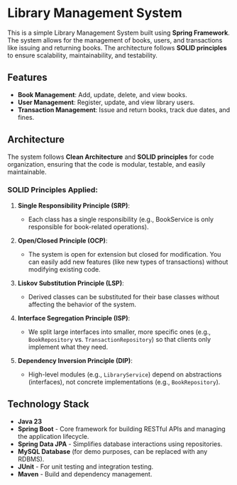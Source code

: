 # Library Management System

This is a simple Library Management System built using **Spring Framework**. The system allows for the management of books, users, and transactions like issuing and returning books. The architecture follows **SOLID principles** to ensure scalability, maintainability, and testability.

## Features

- **Book Management**: Add, update, delete, and view books.
- **User Management**: Register, update, and view library users.
- **Transaction Management**: Issue and return books, track due dates, and fines.

## Architecture

The system follows **Clean Architecture** and **SOLID principles** for code organization, ensuring that the code is modular, testable, and easily maintainable.

### SOLID Principles Applied:

1. **Single Responsibility Principle (SRP)**: 
   - Each class has a single responsibility (e.g., BookService is only responsible for book-related operations).
   
2. **Open/Closed Principle (OCP)**:
   - The system is open for extension but closed for modification. You can easily add new features (like new types of transactions) without modifying existing code.

3. **Liskov Substitution Principle (LSP)**:
   - Derived classes can be substituted for their base classes without affecting the behavior of the system.

4. **Interface Segregation Principle (ISP)**:
   - We split large interfaces into smaller, more specific ones (e.g., `BookRepository` vs. `TransactionRepository`) so that clients only implement what they need.

5. **Dependency Inversion Principle (DIP)**:
   - High-level modules (e.g., `LibraryService`) depend on abstractions (interfaces), not concrete implementations (e.g., `BookRepository`).

## Technology Stack

- **Java 23**
- **Spring Boot** - Core framework for building RESTful APIs and managing the application lifecycle.
- **Spring Data JPA** - Simplifies database interactions using repositories.
- **MySQL Database** (for demo purposes, can be replaced with any RDBMS).
- **JUnit** - For unit testing and integration testing.
- **Maven** - Build and dependency management.


